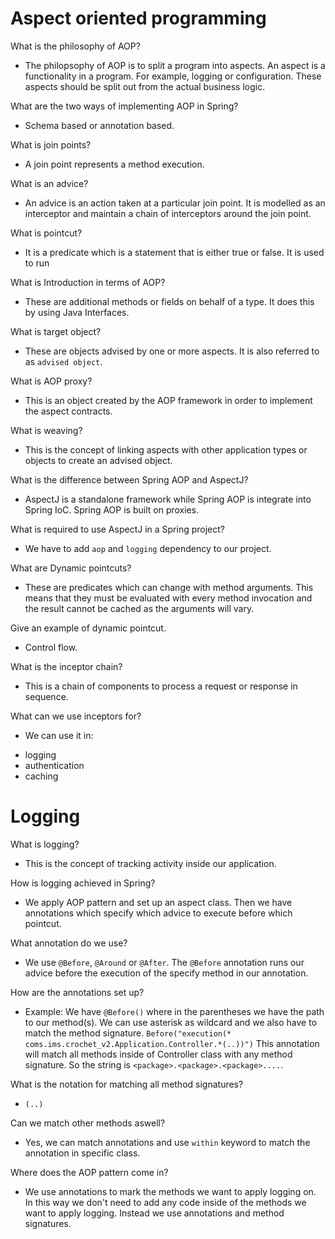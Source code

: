 # Aspect oriented programming 
What is the philosophy of AOP? 
- The philopsophy of AOP is to split a program into aspects. An aspect is a functionality in a program. For example, logging or configuration. These aspects should be split out from the actual business logic. 

What are the two ways of implementing AOP in Spring? 
- Schema based or annotation based.

What is join points? 
- A join point represents a method execution. 

What is an advice? 
- An advice is an action taken at a particular join point. 
It is modelled as an interceptor and maintain a chain of interceptors around the join point. 

What is pointcut? 
- It is a predicate which is a statement that is either true or false. It is used to run 

What is Introduction in terms of AOP? 
- These are additional methods or fields on behalf of a type. It does this by using Java Interfaces. 

What is target object? 
- These are objects advised by one or more aspects. It is also referred to as `advised object`. 

What is AOP proxy? 
- This is an object created by the AOP framework in order to implement the aspect contracts. 

What is weaving? 
- This is the concept of linking aspects with other application types or objects to create an advised object. 

What is the difference between Spring AOP and AspectJ? 
- AspectJ is a standalone framework while Spring AOP is integrate into Spring IoC. Spring AOP is built on proxies. 

What is required to use AspectJ in a Spring project? 
- We have to add `aop` and `logging` dependency to our project. 

What are Dynamic pointcuts? 
- These are predicates which can change with method arguments. This means that they must be evaluated with every method invocation and the result cannot be cached as the arguments will vary. 

Give an example of dynamic pointcut.
- Control flow. 

What is the inceptor chain? 
- This is a chain of components to process a request or response in sequence. 

What can we use inceptors for? 
- We can use it in: 
* logging
* authentication 
* caching 

# Logging
What is logging? 
- This is the concept of tracking activity inside our application. 

How is logging achieved in Spring? 
- We apply AOP pattern and set up an aspect class. Then we have annotations which specify which advice to execute before which pointcut. 

What annotation do we use? 
- We use `@Before`, `@Around` or `@After`. The `@Before` annotation runs our advice before the execution of the specify method in our annotation. 

How are the annotations set up? 
- Example: We have `@Before()` where in the parentheses we have the path to our method(s). We can use asterisk as wildcard and we also have to match the method signature. 
`Before("execution(* coms.ims.crochet_v2.Application.Controller.*(..))")`
This annotation will match all methods inside of Controller class with any method signature. So the string is `<package>.<package>.<package>....`. 

What is the notation for matching all method signatures? 
- `(..)`

Can we match other methods aswell? 
- Yes, we can match annotations and use `within` keyword to match the annotation in specific class. 

Where does the AOP pattern come in? 
- We use annotations to mark the methods we want to apply logging on. In this way we don't need to add any code inside of the methods we want to apply logging. Instead we use annotations and method signatures.  

